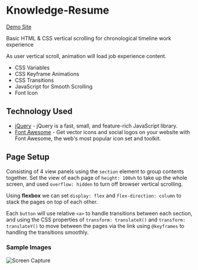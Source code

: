 # Knowledge-Resume

[Demo Site](https://xboudsady.github.io/Knowledge-resume/)

Basic HTML &amp; CSS vertical scrolling for chronological timeline work experience

As user vertical scroll, animation will load job experience content.

* CSS Variables
* CSS Keyframe Animations
* CSS Transitions
* JavaScript for Smooth Scrolling
* Font Icon

## Technology Used
* [jQuery](https://jquery.com/) - jQuery is a fast, small, and feature-rich JavaScript library.
* [Font Awesome](https://fontawesome.com/) - Get vector icons and social logos on your website with Font Awesome, the web's most popular icon set and toolkit.

## Page Setup

Consisting of 4 view panels using the `section` element to group contents together. Set the view of each page of `height: 100vh` to take up the whole screen, and used `overflow: hidden` to turn off browser vertical scrolling.

Using **flexbox** we can set `display: flex` and `flex-direction: column` to stack the pages on top of each other.

Each `button` will use relative `<a>` to handle transitions between each section, and using the CSS properties of `transform: translateX()` and `transform: translateY()` to move between the pages via the link using `@keyframes` to handling the transitions smoothly.

### Sample Images

![Screen Capture](images/screen-capture-1.gif)
